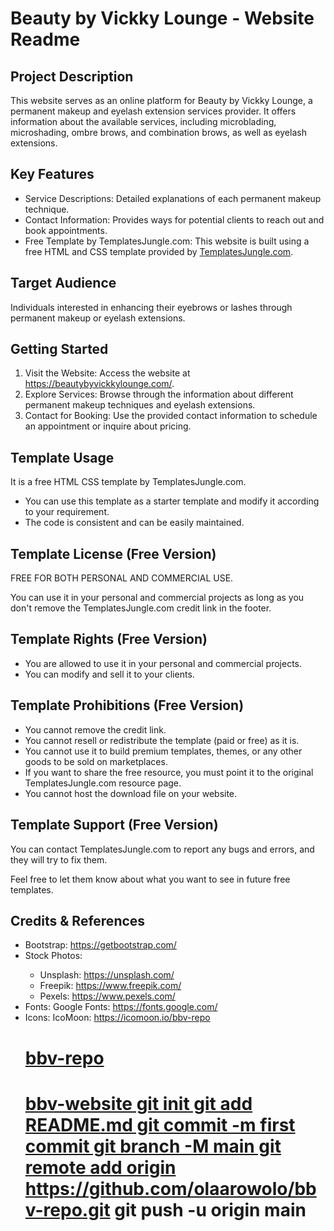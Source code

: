 <!DOCTYPE html>
<html lang="en">
<head>
  <meta charset="UTF-8">
  <meta name="viewport" content="width=device-width, initial-scale=1.0">
  <title>Beauty by Vickky Lounge - Website Readme</title>
</head>
<body>
  <h1>Beauty by Vickky Lounge - Website Readme</h1>

  <h2>Project Description</h2>
  <p>This website serves as an online platform for Beauty by Vickky Lounge, a permanent makeup and eyelash extension services provider. It offers information about the available services, including microblading, microshading, ombre brows, and combination brows, as well as eyelash extensions.</p>

  <h2>Key Features</h2>
  <ul>
    <li>Service Descriptions: Detailed explanations of each permanent makeup technique.</li>
    <li>Contact Information: Provides ways for potential clients to reach out and book appointments.</li>
    <li>Free Template by TemplatesJungle.com: This website is built using a free HTML and CSS template provided by <a href="https://templatesjungle.com/">TemplatesJungle.com</a>.</li>
  </ul>

  <h2>Target Audience</h2>
  <p>Individuals interested in enhancing their eyebrows or lashes through permanent makeup or eyelash extensions.</p>

  <h2>Getting Started</h2>
  <ol>
    <li>Visit the Website: Access the website at <a href="https://beautybyvickkylounge.com/">https://beautybyvickkylounge.com/</a>.</li>
    <li>Explore Services: Browse through the information about different permanent makeup techniques and eyelash extensions.</li>
    <li>Contact for Booking: Use the provided contact information to schedule an appointment or inquire about pricing.</li>
  </ol>

  <h2>Template Usage</h2>
  <p>It is a free HTML CSS template by TemplatesJungle.com.</p>
  <ul>
    <li>You can use this template as a starter template and modify it according to your requirement.</li>
    <li>The code is consistent and can be easily maintained.</li>
  </ul>

  <h2>Template License (Free Version)</h2>
  <p>FREE FOR BOTH PERSONAL AND COMMERCIAL USE.</p>
  <p>You can use it in your personal and commercial projects as long as you don't remove the TemplatesJungle.com credit link in the footer.</p>

  <h2>Template Rights (Free Version)</h2>
  <ul>
    <li>You are allowed to use it in your personal and commercial projects.</li>
    <li>You can modify and sell it to your clients.</li>
  </ul>

  <h2>Template Prohibitions (Free Version)</h2>
  <ul>
    <li>You cannot remove the credit link.</li>
    <li>You cannot resell or redistribute the template (paid or free) as it is.</li>
    <li>You cannot use it to build premium templates, themes, or any other goods to be sold on marketplaces.</li>
    <li>If you want to share the free resource, you must point it to the original TemplatesJungle.com resource page. </li>
    <li>You cannot host the download file on your website.</li>
  </ul>

  <h2>Template Support (Free Version)</h2>
  <p>You can contact TemplatesJungle.com to report any bugs and errors, and they will try to fix them.</p>
  <p>Feel free to let them know about what you want to see in future free templates.</p>

  <h2>Credits & References</h2>
  <ul>
    <li>Bootstrap: <a href="https://getbootstrap.com/">https://getbootstrap.com/</a></li>
    <li>Stock Photos:</li>
      <ul>
        <li>Unsplash: <a href="https://unsplash.com/">https://unsplash.com/</a></li>
        <li>Freepik: <a href="https://www.freepik.com/">https://www.freepik.com/</a></li>
        <li>Pexels: <a href="https://www.pexels.com/">https://www.pexels.com/</a></li>
      </ul>
    <li>Fonts: Google Fonts: <a href="https://fonts.google.com/">https://fonts.google.com/</a></li>
    <li>Icons: IcoMoon: <a href="https://icomoon.io/">https://icomoon.io/</
    
# bbv-repo
# bbv-repo
# bbv-website git init git add README.md git commit -m first commit git branch -M main git remote add origin https://github.com/olaarowolo/bbv-repo.git git push -u origin main
